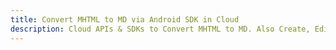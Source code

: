 ---title: Convert MHTML to MD via Android SDK in Clouddescription: Cloud APIs & SDKs to Convert MHTML to MD. Also Create, Edit & Render Microsoft Word & OpenOffice documents in the Cloud.---